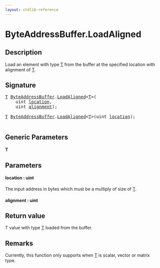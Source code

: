 ```yaml
---
layout: stdlib-reference
---
```


# ByteAddressBuffer\.LoadAligned

## Description

Load an element with type <span class='code'><a href="loadaligned-04.html#typeparam-T" class="code_type">T</a></span> from the buffer at the specified location with alignment of <span class='code'><a href="loadaligned-04.html#typeparam-T" class="code_type">T</a></span>.



## Signature 

<pre>
<a href="loadaligned-04.html#typeparam-T" class="code_type">T</a> <a href="index.html" class="code_type">ByteAddressBuffer</a>.<a href="loadaligned-04.html">LoadAligned</a>&lt;<a href="loadaligned-04.html#typeparam-T" class="code_type">T</a>&gt;(
    <span class="code_keyword">uint</span> <a href="loadaligned-04.html#decl-location" class="code_param">location</a>,
    <span class="code_keyword">uint</span> <a href="loadaligned-04.html#decl-alignment" class="code_param">alignment</a>);

<a href="loadaligned-04.html#typeparam-T" class="code_type">T</a> <a href="index.html" class="code_type">ByteAddressBuffer</a>.<a href="loadaligned-04.html">LoadAligned</a>&lt;<a href="loadaligned-04.html#typeparam-T" class="code_type">T</a>&gt;(<span class="code_keyword">uint</span> <a href="loadaligned-04.html#decl-location" class="code_param">location</a>);

</pre>

## Generic Parameters

####  <a id="typeparam-T"></a>T

## Parameters

####  <a id="decl-location"></a>location  : uint
The input address in bytes which must be a multiply of size of <span class='code'><a href="loadaligned-04.html#typeparam-T" class="code_type">T</a></span>.

####  <a id="decl-alignment"></a>alignment  : uint

## Return value
T value with type <span class='code'><a href="loadaligned-04.html#typeparam-T" class="code_type">T</a></span> loaded from the buffer.

## Remarks

Currently, this function only supports when <span class='code'><a href="loadaligned-04.html#typeparam-T" class="code_type">T</a></span> is scalar, vector or matrix type.


